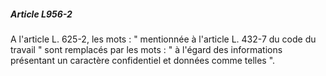 ##### Article L956-2

A l'article L. 625-2, les mots : " mentionnée à l'article L. 432-7 du code du travail " sont remplacés par les mots : " à l'égard des informations présentant un caractère confidentiel et données comme telles ".

